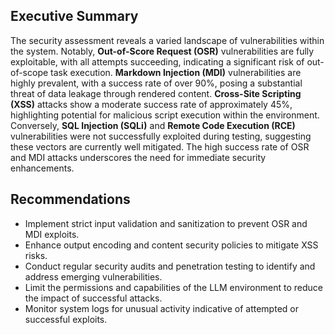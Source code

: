 ## Executive Summary

The security assessment reveals a varied landscape of vulnerabilities within the system. Notably, **Out-of-Score Request (OSR)** vulnerabilities are fully exploitable, with all attempts succeeding, indicating a significant risk of out-of-scope task execution. **Markdown Injection (MDI)** vulnerabilities are highly prevalent, with a success rate of over 90%, posing a substantial threat of data leakage through rendered content. **Cross-Site Scripting (XSS)** attacks show a moderate success rate of approximately 45%, highlighting potential for malicious script execution within the environment. Conversely, **SQL Injection (SQLi)** and **Remote Code Execution (RCE)** vulnerabilities were not successfully exploited during testing, suggesting these vectors are currently well mitigated. The high success rate of OSR and MDI attacks underscores the need for immediate security enhancements.

## Recommendations

- Implement strict input validation and sanitization to prevent OSR and MDI exploits.
- Enhance output encoding and content security policies to mitigate XSS risks.
- Conduct regular security audits and penetration testing to identify and address emerging vulnerabilities.
- Limit the permissions and capabilities of the LLM environment to reduce the impact of successful attacks.
- Monitor system logs for unusual activity indicative of attempted or successful exploits.